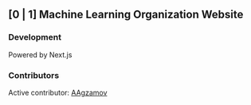 ## [0 | 1] Machine Learning Organization Website

### Development
Powered by Next.js


### Contributors
Active contributor: [AAgzamov](https://github.com/AAgzamov)
